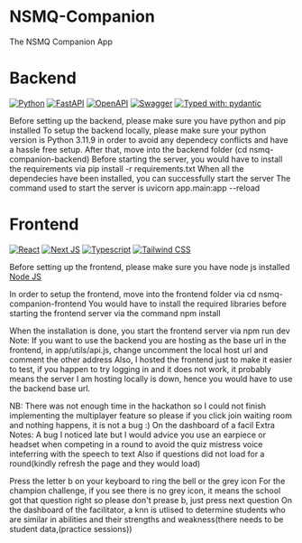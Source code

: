 # NSMQ-Companion

The NSMQ Companion App 

# Backend

[![Python](https://img.shields.io/badge/python-3670A0?style=for-the-badge&logo=python&logoColor=ffdd54)](https://docs.python.org/3/)
[![FastAPI](https://img.shields.io/badge/FastAPI-005571?style=for-the-badge&logo=fastapi)](https://fastapi.tiangolo.com/)
[![OpenAPI](https://img.shields.io/badge/openapi-6BA539?style=for-the-badge&logo=openapi-initiative&logoColor=fff)](https://www.openapis.org/)
[![Swagger](https://img.shields.io/badge/-Swagger-%23Clojure?style=for-the-badge&logo=swagger&logoColor=white)](https://swagger.io/)
[![Typed with: pydantic](https://img.shields.io/badge/typed%20with-pydantic-BA600F.svg?style=for-the-badge)](https://docs.pydantic.dev/)

Before setting up the backend, please make sure you have python and pip installed 
To setup the backend locally, please make sure your python version is Python 3.11.9 in order to avoid any dependecy conflicts and have a hassle free setup.
After that, move into the backend folder (cd nsmq-companion-backend)
Before starting the server, you would have to install the requirements via
pip install -r requirements.txt
When all the dependecies have been installed, you can successfully start the server
The command used to start the server is uvicorn app.main:app --reload


# Frontend
[![React](https://img.shields.io/badge/-ReactJs-61DAFB?logo=react&logoColor=white&style=for-the-badge)](https://react.dev/)
[![Next JS](https://img.shields.io/badge/next.js-000000?style=for-the-badge&logo=nextdotjs&logoColor=white)](https://nextjs.org/)
[![Typescript](https://shields.io/badge/TypeScript-3178C6?logo=TypeScript&logoColor=FFF&style=flat-square)](https://www.typescriptlang.org/docs/)
[![Tailwind CSS](https://img.shields.io/badge/tailwindcss-0F172A?&logo=tailwindcss)](https://tailwindcss.com/)

Before setting up the frontend, please make sure you have node js installed 
[Node JS](https://nodejs.org/en)

In order to setup the frontend, move into the frontend folder via cd nsmq-companion-frontend
You would have to install the required libraries before starting the frontend server via the command
npm install

When the installation is done, you start the frontend server via npm run dev
Note: If you want to use the backend you are hosting as the base url in the frontend, in app/utils/api.js, change uncomment the local host
url and comment the other address
Also, I hosted the frontend just to make it easier to test, if you happen to try logging in and it does not work, it probably
means the server I am hosting locally is down, hence you would have to use the backend base url.

NB: There was not enough time in the hackathon so I could not finish implementing the multiplayer feature so please if you click join waiting room and nothing happens, it is not
a bug :)
On the dashboard of a facil
Extra Notes: A bug I noticed late but I would advice you use an earpiece or headset when competing in a round to avoid the quiz mistress voice inteferring with the speech to text
Also if questions did not load for a round(kindly refresh the page and they would load)

Press the letter b on your keyboard to ring the bell or the grey icon
For the champion challenge, if you see there is no grey icon, it means the school got that question right so please don't prease b, just press next question
On the dashboard of the facilitator, a knn is utlised to determine students who are similar in abilities and their strengths and weakness(there needs to be student data,(practice sessions))
